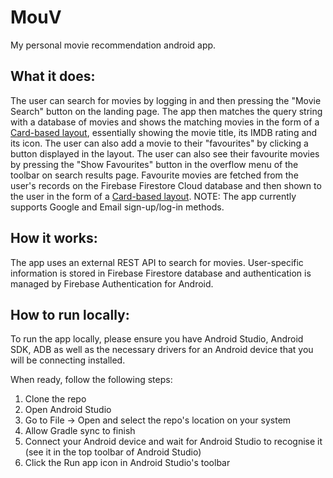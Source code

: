 # MouV
My personal movie recommendation android app. 

## What it does:

The user can search for movies by logging in and then pressing the "Movie Search" button on the landing page. The app then matches the query string with a database of movies and shows the matching movies in the form of a [Card-based layout](https://developer.android.com/guide/topics/ui/layout/cardview), essentially showing the movie title, its IMDB rating and its icon. The user can also add a movie to their "favourites" by clicking a button displayed in the layout. The user can also see their favourite movies by pressing the "Show Favourites" button in the overflow menu of the toolbar on search results page. Favourite movies are fetched from the user's records on the Firebase Firestore Cloud database and then shown to the user in the form of a [Card-based layout](https://developer.android.com/guide/topics/ui/layout/cardview).
NOTE: The app currently supports Google and Email sign-up/log-in methods.

## How it works:

The app uses an external REST API to search for movies. User-specific information is stored in Firebase Firestore database and authentication is managed by Firebase Authentication for Android.

## How to run locally:

To run the app locally, please ensure you have Android Studio, Android SDK, ADB as well as the necessary drivers for an Android device that you will be connecting installed. 

When ready, follow the following steps:

1. Clone the repo 
2. Open Android Studio
3. Go to File -> Open and select the repo's location on your system
4. Allow Gradle sync to finish
5. Connect your Android device and wait for Android Studio to recognise it (see it in the top toolbar of Android Studio)
6. Click the Run app icon in Android Studio's toolbar
